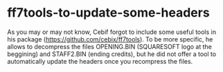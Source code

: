 # ff7tools-to-update-some-headers

As you may or may not know, Cebif forgot to include some useful tools in his package (https://github.com/cebix/ff7tools). To be more specific, he allows to decompress the files OPENING.BIN (SQUARESOFT logo at the beggining) and STAFF2.BIN (ending credits), but he did not offer a tool to automatically update the headers once you recompress the files.
